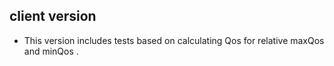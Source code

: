 ## client version
* This version includes tests based on calculating Qos for relative maxQos and minQos .
